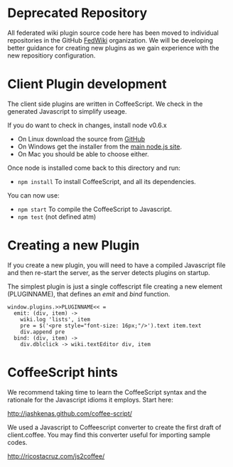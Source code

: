 Deprecated Repository
=====================

All federated wiki plugin source code here has been moved to individual repositories in the GitHub [FedWiki](http://github.com/fedwiki) organization.
We will be developing better guidance for creating new plugins as we gain experience with the new repositiory configuration.


Client Plugin development
=========================

The client side plugins are written in CoffeeScript.
We check in the generated Javascript to simplify useage.

If you do want to check in changes, install node v0.6.x

* On Linux download the source from [GitHub](https://github.com/joyent/node)
* On Windows get the installer from the [main node.js site](http://nodejs.org).
* On Mac you should be able to choose either.

Once node is installed come back to this directory and run:

* `npm install` To install CoffeeScript, and all its dependencies.

You can now use:

* `npm start` To compile the CoffeeScript to Javascript.
* `npm test` (not defined atm)

Creating a new Plugin
=====================

If you create a new plugin, you will need to have a compiled Javascript file and then re-start the server, as the server detects plugins on startup.

The simplest plugin is just a single coffescript file creating a new element (PLUGINNAME), that defines an _emit_ and _bind_ function.

    window.plugins.>>PLUGINNAME<< =
      emit: (div, item) ->
        wiki.log 'lists', item
        pre = $('<pre style="font-size: 16px;"/>').text item.text
        div.append pre
      bind: (div, item) ->
        div.dblclick -> wiki.textEditor div, item


CoffeeScript hints
==================

We recommend taking time to learn the CoffeeScript syntax and the rationale for the Javascript idioms it employs. Start here:

  http://jashkenas.github.com/coffee-script/

We used a Javascript to Coffeescript converter to create the first draft of client.coffee. You may find this converter useful for importing sample codes. 

  http://ricostacruz.com/js2coffee/

